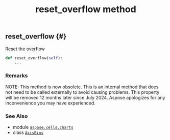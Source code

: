 ﻿---
title: reset_overflow method
second_title: Aspose.Cells for Python via .NET API References
description: 
type: docs
weight: 20
url: /aspose.cells.charts/axisbins/reset_overflow/
is_root: false
---

## reset_overflow {#}

Reset the overflow



```python
def reset_overflow(self):
    ...
```


### Remarks

NOTE: This method is now obsolete. 
This is an internal method that does not need to be called externally to avoid causing problems.
This property will be removed 12 months later since July 2024. 
Aspose apologizes for any inconvenience you may have experienced.


### See Also
* module [`aspose.cells.charts`](../../)
* class [`AxisBins`](/cells/python-net/aspose.cells.charts/axisbins)
